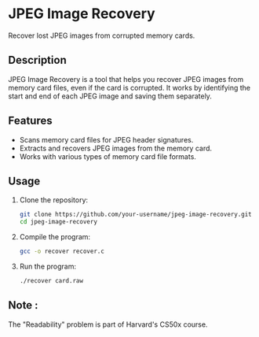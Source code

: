 # JPEG Image Recovery

Recover lost JPEG images from corrupted memory cards.

## Description

JPEG Image Recovery is a tool that helps you recover JPEG images from memory card files, even if the card is corrupted. It works by identifying the start and end of each JPEG image and saving them separately.

## Features

- Scans memory card files for JPEG header signatures.
- Extracts and recovers JPEG images from the memory card.
- Works with various types of memory card file formats.

## Usage

1. Clone the repository:

   ```bash
   git clone https://github.com/your-username/jpeg-image-recovery.git
   cd jpeg-image-recovery

2. Compile the program:
   ```bash
   gcc -o recover recover.c
   
3. Run the program:
    ```bash
   ./recover card.raw


## Note :
The "Readability" problem is part of Harvard's CS50x course.



   

   
